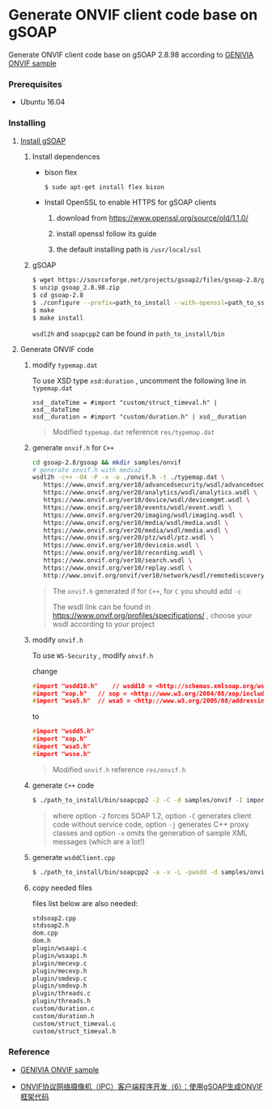 # Generate ONVIF client code base on gSOAP

Generate ONVIF client code base on gSOAP 2.8.98 according to [GENIVIA ONVIF sample](https://www.genivia.com/examples/onvif/index.html)

### Prerequisites

- Ubuntu 16.04

### Installing

1. [Install gSOAP](https://www.genivia.com/downloads.html#unix)

   1. Install dependences

      - bison flex

        ```bash
        $ sudo apt-get install flex bison
        ```

      - Install OpenSSL to enable HTTPS for gSOAP clients

        1. download from https://www.openssl.org/source/old/1.1.0/

        2. install openssl follow its guide

        3. the default installing path is `/usr/local/ssl`

   2. gSOAP

      ```bash
      $ wget https://sourceforge.net/projects/gsoap2/files/gsoap-2.8/gsoap_2.8.98.zip/download
      $ unzip gsoap_2.8.98.zip
      $ cd gsoap-2.8
      $ ./configure --prefix=path_to_install --with-openssl=path_to_ssl
      $ make
      $ make install
      ```

      `wsdl2h` and `soapcpp2` can be found in `path_to_install/bin`

2. Generate ONVIF code

   1. modify `typemap.dat`

      To use XSD type `xsd:duration` , uncomment the following line in `typemap.dat`

      ```
      xsd__dateTime = #import "custom/struct_timeval.h" | xsd__dateTime
      xsd__duration = #import "custom/duration.h" | xsd__duration
      ```

      > Modified `typemap.dat` reference `res/typemap.dat`

   2. generate `onvif.h` for `C++`

      ```bash
      cd gsoap-2.8/gsoap && mkdir samples/onvif
      # generate onvif.h with media2
      wsdl2h -c++ -O4 -P -x -o ./onvif.h -t ./typemap.dat \
         https://www.onvif.org/ver10/advancedsecurity/wsdl/advancedsecurity.wsdl \
         https://www.onvif.org/ver20/analytics/wsdl/analytics.wsdl \
         https://www.onvif.org/ver10/device/wsdl/devicemgmt.wsdl \
         https://www.onvif.org/ver10/events/wsdl/event.wsdl \
         https://www.onvif.org/ver20/imaging/wsdl/imaging.wsdl \
         https://www.onvif.org/ver10/media/wsdl/media.wsdl \
         https://www.onvif.org/ver20/media/wsdl/media.wsdl \
         https://www.onvif.org/ver20/ptz/wsdl/ptz.wsdl \
         https://www.onvif.org/ver10/deviceio.wsdl \
         https://www.onvif.org/ver10/recording.wsdl \
         https://www.onvif.org/ver10/search.wsdl \
         https://www.onvif.org/ver10/replay.wsdl \
         http://www.onvif.org/onvif/ver10/network/wsdl/remotediscovery.wsdl
      ```

      > The `onvif.h` generated if for `C++`, for `C` you should add `-c`
      >
      > The wsdl link can be found in https://www.onvif.org/profiles/specifications/ , choose your wsdl according to your project

   3. modify `onvif.h`

      To use `WS-Security` , modify `onvif.h` 

      change 

      ```c++
      #import "wsdd10.h"	// wsdd10 = <http://schemas.xmlsoap.org/ws/2005/04/discovery>
      #import "xop.h"	// xop = <http://www.w3.org/2004/08/xop/include>
      #import "wsa5.h"	// wsa5 = <http://www.w3.org/2005/08/addressing>
      ```

      to

      ```c++
      #import "wsdd5.h"
      #import "xop.h"	
      #import "wsa5.h"
      #import "wsse.h"
      ```

      > Modified `onvif.h` reference `res/onvif.h`

   4. generate `C++` code

      ```bash
      $ ./path_to_install/bin/soapcpp2 -2 -C -d samples/onvif -I import -j -x samples/onvif/onvif.h
      ```

      > where option `-2` forces SOAP 1.2, option `-C` generates client code without service code, option `-j` generates C++ proxy classes and option `-x` omits the generation of sample XML messages (which are a lot!)

   5. generate `wsddClient.cpp`

      ```bash
      $ ./path_to_install/bin/soapcpp2 -a -x -L -pwsdd -d samples/onvif -I import import/wsdd5.h
      ```

   6. copy needed files

      files list below are also needed:

      ```bash
      stdsoap2.cpp
      stdsoap2.h
      dom.cpp
      dom.h
      plugin/wsaapi.c
      plugin/wsaapi.h
      plugin/mecevp.c
      plugin/mecevp.h
      plugin/smdevp.c
      plugin/smdevp.h
      plugin/threads.c
      plugin/threads.h
      custom/duration.c
      custom/duration.h
      custom/struct_timeval.c
      custom/struct_timeval.h
      ```

### Reference

- [GENIVIA ONVIF sample](https://www.genivia.com/examples/onvif/index.html)

- [ONVIF协议网络摄像机（IPC）客户端程序开发（6）：使用gSOAP生成ONVIF框架代码](https://blog.csdn.net/benkaoya/article/details/72466827)